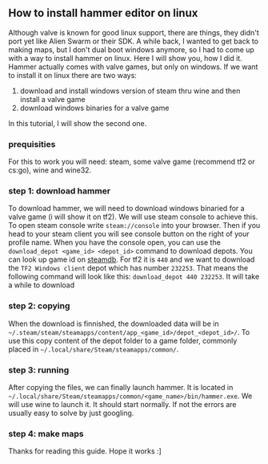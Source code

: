 ## How to install hammer editor on linux

Although valve is known for good linux support, there are things, they didn't port yet like Alien Swarm or their SDK. A while back, I wanted to get back to making maps, but I don't dual boot windows anymore, so I had to come up with a way to install hammer on linux.
Here I will show you, how I did it.
Hammer actually comes with valve games, but only on windows. If we want to install it on linux there are two ways:
1. download and install windows version of steam thru wine and then install a valve game
2. download windows binaries for a valve game

In this tutorial, I will show the second one.



### prequisities
For this to work you will need: steam, some valve game (recommend tf2 or cs:go), wine and wine32.

### step 1: download hammer
To download hammer, we will need to download windows binaried for a valve game (i will show it on tf2). We will use steam console to achieve this. To open steam console write `steam://console` into your browser.
Then if you head to your steam client you will see console button on the right of your profile name. When you have the console open, you can use the `download_depot <game_id> <depot_id>` command to download depots.
You can look up game id on [steamdb](steamdb.info). For tf2 it is `440` and we want to download the `TF2 Windows client` depot which has number `232253`. That means the following command will look like this: `download_depot 440 232253`.
It will take a while to download

### step 2: copying
When the download is finnished, the downloaded data will be in `~/.steam/steam/steamapps/content/app_<game_id>/depot_<depot_id>/`.
To use this copy content of the depot folder to a game folder, commonly placed in `~/.local/share/Steam/steamapps/common/`.

### step 3: running
After copying the files, we can finally launch hammer. It is located in `~/.local/share/Steam/steamapps/common/<game_name>/bin/hammer.exe`. We will use wine to launch it.
It should start normally. If not the errors are usually easy to solve by just googling.

### step 4: make maps



Thanks for reading this guide. Hope it works :]
